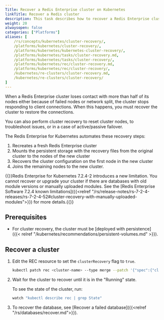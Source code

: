```yaml
---
Title: Recover a Redis Enterprise cluster on Kubernetes
linkTitle: Recover a Redis cluster
description: This task describes how to recover a Redis Enterprise cluster on Kubernetes.
weight: 20
alwaysopen: false
categories: ["Platforms"]
aliases: [
    /rs/concepts/kubernetes/cluster-recovery/,
    /platforms/kubernetes/cluster-recovery/,
    /platforms/kubernetes/kubernetes-cluster-recovery/,
    /platforms/kubernetes/tasks/cluster-recovery.md,
    /platforms/kubernetes/tasks/cluster-recovery/,
    /platforms/kubernetes/rec/cluster-recovery.md,
    /platforms/kubernetes/rec/cluster-recovery/,
    /kubernetes/re-clusters/cluster-recovery.md,
    /kubernetes/re-clusters/cluster-recovery/
]
---
```

When a Redis Enterprise cluster loses contact with more than half of its nodes either because of failed nodes or network split,
the cluster stops responding to client connections.
When this happens, you must recover the cluster to restore the connections.

You can also perform cluster recovery to reset cluster nodes, to troubleshoot issues, or in a case of active/passive failover.

The Redis Enterprise for Kubernetes automates these recovery steps:

1. Recreates a fresh Redis Enterprise cluster
1. Mounts the persistent storage with the recovery files from the original cluster to the nodes of the new cluster
1. Recovers the cluster configuration on the first node in the new cluster
1. Joins the remaining nodes to the new cluster.

{{<warning>}}Redis Enterprise for Kubernetes 7.2.4-2 introduces a new limitation. You cannot recover or upgrade your cluster if there are databases with old module versions or manually uploaded modules. See the [Redis Enterprise Software 7.2.4 known limitations]({{<relref "/rs/release-notes/rs-7-2-4-releases/rs-7-2-4-52#cluster-recovery-with-manually-uploaded-modules">}}) for more details.{{</warning>}}

## Prerequisites

- For cluster recovery, the cluster must be [deployed with persistence]({{< relref "/kubernetes/recommendations/persistent-volumes.md" >}}).

## Recover a cluster

1. Edit the REC resource to set the `clusterRecovery` flag to `true`.

    ```sh
    kubectl patch rec <cluster-name> --type merge --patch '{"spec":{"clusterRecovery":true}}'
    ```


1. Wait for the cluster to recover until it is in the "Running" state.

    To see the state of the cluster, run:

    ```sh
    watch "kubectl describe rec | grep State"
    ```

1. To recover the database, see [Recover a failed database]({{<relref "/rs/databases/recover.md">}}).